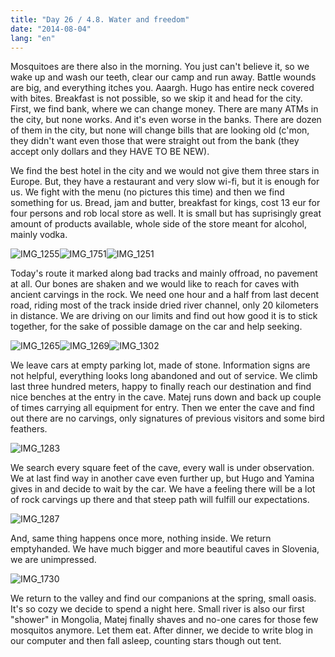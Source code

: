 ```yaml
---
title: "Day 26 / 4.8. Water and freedom"
date: "2014-08-04"
lang: "en"
---
```


Mosquitoes are there also in the morning. You just can't believe it, so we wake up and wash our teeth, clear our camp and run away. Battle wounds are big, and everything itches you. Aaargh. Hugo has entire neck covered with bites. Breakfast is not possible, so we skip it and head for the city. First, we find bank, where we can change money. There are many ATMs in the city, but none works. And it's even worse in the banks. There are dozen of them in the city, but none will change bills that are looking old (c'mon, they didn't want even those that were straight out from the bank (they accept only dollars and they HAVE TO BE NEW).

We find the best hotel in the city and we would not give them three stars in Europe. But, they have a restaurant and very slow wi-fi, but it is enough for us. We fight with the menu (no pictures this time) and then we find something for us. Bread, jam and butter, breakfast for kings, cost 13 eur for four persons and rob local store as well. It is small but has suprisingly great amount of products available, whole side of the store meant for alcohol, mainly vodka.

![IMG_1255](../images/IMG_1255.jpg)![IMG_1751](../images/IMG_1751.jpg)![IMG_1251](../images/IMG_1251.jpg)

Today's route it marked along bad tracks and mainly offroad, no pavement at all. Our bones are shaken and we would like to reach for caves with ancient carvings in the rock. We need one hour and a half from last decent road, riding most of the track inside dried river channel, only 20 kilometers in distance. We are driving on our limits and find out how good it is to stick together, for the sake of possible damage on the car and help seeking.

![IMG_1265](../images/IMG_1265.jpg)![IMG_1269](../images/IMG_1269.jpg)![IMG_1302](../images/IMG_1302.jpg)

We leave cars at empty parking lot, made of stone. Information signs are not helpful, everything looks long abandoned and out of service. We climb last three hundred meters, happy to finally reach our destination and find nice benches at the entry in the cave. Matej runs down and back up couple of times carrying all equipment for entry. Then we enter the cave and find out there are no carvings, only signatures of previous visitors and some bird feathers.

![IMG_1283](../images/IMG_1283.jpg)

We search every square feet of the cave, every wall is under observation. We at last find way in another cave even further up, but Hugo and Yamina gives in and decide to wait by the car. We have a feeling there will be a lot of rock carvings up there and that steep path will fulfill our expectations.

![IMG_1287](../images/IMG_1287.jpg)

And, same thing happens once more, nothing inside. We return emptyhanded. We have much bigger and more beautiful caves in Slovenia, we are unimpressed.

![IMG_1730](../images/IMG_1730.jpg)

We return to the valley and find our companions at the spring, small oasis. It's so cozy we decide to spend a night here. Small river is also our first "shower" in Mongolia, Matej finally shaves and no-one cares for those few mosquitos anymore. Let them eat. After dinner, we decide to write blog in our computer and then fall asleep, counting stars though out tent.
